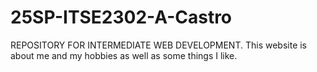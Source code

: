 # 25SP-ITSE2302-A-Castro
REPOSITORY FOR INTERMEDIATE WEB DEVELOPMENT. This website is about me and my hobbies as well as some things I like.

